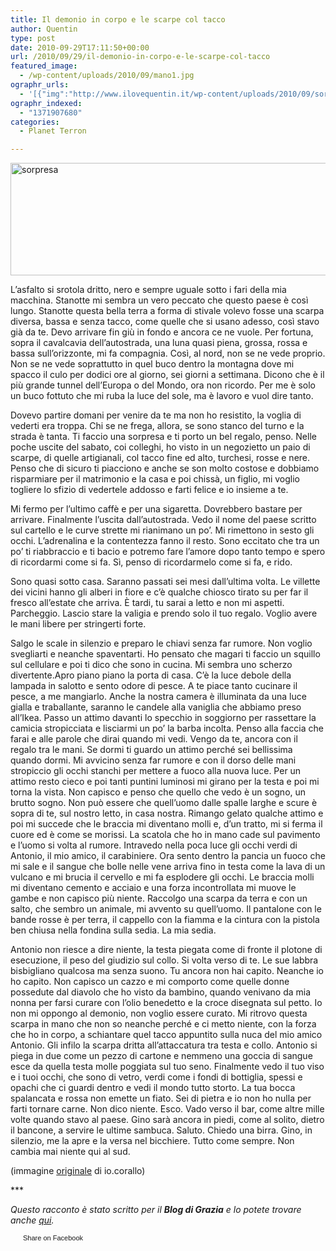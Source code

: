 ```yaml
---
title: Il demonio in corpo e le scarpe col tacco
author: Quentin
type: post
date: 2010-09-29T17:11:50+00:00
url: /2010/09/29/il-demonio-in-corpo-e-le-scarpe-col-tacco
featured_image:
  - /wp-content/uploads/2010/09/mano1.jpg
ographr_urls:
  - '[{"img":"http://www.ilovequentin.it/wp-content/uploads/2010/09/sorpresa.jpg"},{"img":"http://www.ilovequentin.it/wp-content/uploads/2010/09/mano1.jpg"},{"img":"http://www.ilovequentin.it/wp-content/uploads/2010/09/mano.jpg"},{"img":"http://www.ilovequentin.it/wp-content/uploads/2010/09/sorpresa-300x103.jpg"}]'
ographr_indexed:
  - "1371907680"
categories:
  - Planet Terron

---
```

[<img class="alignnone size-full wp-image-1201" title="sorpresa" src="http://www.ilovequentin.it/wp-content/uploads/2010/09/sorpresa.jpg" alt="sorpresa" width="520" height="180" />][1]

L&#8217;asfalto si srotola dritto, nero e sempre uguale sotto i fari della mia macchina. Stanotte mi sembra un vero peccato che questo paese è così lungo. Stanotte questa bella terra a forma di stivale volevo fosse una scarpa diversa, bassa e senza tacco, come quelle che si usano adesso, così stavo già da te. Devo arrivare fin giù in fondo e ancora ce ne vuole. Per fortuna, sopra il cavalcavia dell&#8217;autostrada, una luna quasi piena, grossa, rossa e bassa sull&#8217;orizzonte, mi fa compagnia. Così, al nord, non se ne vede proprio. Non se ne vede soprattutto in quel buco dentro la montagna dove mi spacco il culo per dodici ore al giorno, sei giorni a settimana. Dicono che è il più grande tunnel dell&#8217;Europa o del Mondo, ora non ricordo. Per me è solo un buco fottuto che mi ruba la luce del sole, ma è lavoro e vuol dire tanto.

Dovevo partire domani per venire da te ma non ho resistito, la voglia di vederti era troppa. Chi se ne frega, allora, se sono stanco del turno e la strada è tanta. Ti faccio una sorpresa e ti porto un bel regalo, penso. Nelle poche uscite del sabato, coi colleghi, ho visto in un negozietto un paio di scarpe, di quelle artigianali, col tacco fine ed alto, turchesi, rosse e nere. Penso che di sicuro ti piacciono e anche se son molto costose e dobbiamo risparmiare per il matrimonio e la casa e poi chissà, un figlio, mi voglio togliere lo sfizio di vedertele addosso e farti felice e io insieme a te.<!--more-->

Mi fermo per l&#8217;ultimo caffè e per una sigaretta. Dovrebbero bastare per arrivare. Finalmente l&#8217;uscita dall&#8217;autostrada. Vedo il nome del paese scritto sul cartello e le curve strette mi rianimano un po&#8217;. Mi rimettono in sesto gli occhi. L&#8217;adrenalina e la contentezza fanno il resto. Sono eccitato che tra un po&#8217; ti riabbraccio e ti bacio e potremo fare l&#8217;amore dopo tanto tempo e spero di ricordarmi come si fa. Sì, penso di ricordarmelo come si fa, e rido.

Sono quasi sotto casa. Saranno passati sei mesi dall&#8217;ultima volta. Le villette dei vicini hanno gli alberi in fiore e c&#8217;è qualche chiosco tirato su per far il fresco all&#8217;estate che arriva. È tardi, tu sarai a letto e non mi aspetti. Parcheggio. Lascio stare la valigia e prendo solo il tuo regalo. Voglio avere le mani libere per stringerti forte.

Salgo le scale in silenzio e preparo le chiavi senza far rumore. Non voglio svegliarti e neanche spaventarti. Ho pensato che magari ti faccio un squillo sul cellulare e poi ti dico che sono in cucina. Mi sembra uno scherzo divertente.Apro piano piano la porta di casa. C&#8217;è la luce debole della lampada in salotto e sento odore di pesce. A te piace tanto cucinare il pesce, a me mangiarlo. Anche la nostra camera è illuminata da una luce gialla e traballante, saranno le candele alla vaniglia che abbiamo preso all&#8217;Ikea. Passo un attimo davanti lo specchio in soggiorno per rassettare la camicia stropicciata e lisciarmi un po&#8217; la barba incolta. Penso alla faccia che farai e alle parole che dirai quando mi vedi. Vengo da te, ancora con il regalo tra le mani. Se dormi ti guardo un attimo perché sei bellissima quando dormi. Mi avvicino senza far rumore e con il dorso delle mani stropiccio gli occhi stanchi per mettere a fuoco alla nuova luce. Per un attimo resto cieco e poi tanti puntini luminosi mi girano per la testa e poi mi torna la vista. Non capisco e penso che quello che vedo è un sogno, un brutto sogno. Non può essere che quell&#8217;uomo dalle spalle larghe e scure è sopra di te, sul nostro letto, in casa nostra. Rimango gelato qualche attimo e poi mi succede che le braccia mi diventano molli e, d&#8217;un tratto, mi si ferma il cuore ed è come se morissi. La scatola che ho in mano cade sul pavimento e l&#8217;uomo si volta al rumore. Intravedo nella poca luce gli occhi verdi di Antonio, il mio amico, il carabiniere. Ora sento dentro la pancia un fuoco che mi sale e il sangue che bolle nelle vene arriva fino in testa come la lava di un vulcano e mi brucia il cervello e mi fa esplodere gli occhi. Le braccia molli mi diventano cemento e acciaio e una forza incontrollata mi muove le gambe e non capisco più niente. Raccolgo una scarpa da terra e con un salto, che sembro un animale, mi avvento su quell&#8217;uomo. Il pantalone con le bande rosse è per terra, il cappello con la fiamma e la cintura con la pistola ben chiusa nella fondina sulla sedia. La mia sedia.

Antonio non riesce a dire niente, la testa piegata come di fronte il plotone di esecuzione, il peso del giudizio sul collo. Si volta verso di te. Le sue labbra bisbigliano qualcosa ma senza suono. Tu ancora non hai capito. Neanche io ho capito. Non capisco un cazzo e mi comporto come quelle donne possedute dal diavolo che ho visto da bambino, quando venivano da mia nonna per farsi curare con l&#8217;olio benedetto e la croce disegnata sul petto. Io non mi oppongo al demonio, non voglio essere curato. Mi ritrovo questa scarpa in mano che non so neanche perché e ci metto niente, con la forza che ho in corpo, a schiantare quel tacco appuntito sulla nuca del mio amico Antonio. Gli infilo la scarpa dritta all&#8217;attaccatura tra testa e collo. Antonio si piega in due come un pezzo di cartone e nemmeno una goccia di sangue esce da quella testa molle poggiata sul tuo seno. Finalmente vedo il tuo viso e i tuoi occhi, che sono di vetro, verdi come i fondi di bottiglia, spessi e opachi che ci guardi dentro e vedi il mondo tutto storto. La tua bocca spalancata e rossa non emette un fiato. Sei di pietra e io non ho nulla per farti tornare carne. Non dico niente. Esco. Vado verso il bar, come altre mille volte quando stavo al paese. Gino sarà ancora in piedi, come al solito, dietro il bancone, a servire le ultime sambuca. Saluto. Chiedo una birra. Gino, in silenzio, me la apre e la versa nel bicchiere. Tutto come sempre. Non cambia mai niente qui al sud.

(immagine [originale][2] di io.corallo)

\***

_Questo racconto è stato scritto per il **Blog di Grazia** e lo potete trovare anche [qui][3]._ 

<a href="http://www.facebook.com/share.php?u=http%3A%2F%2Fwww.ilovequentin.it%2F2010%2F09%2F29%2Fil-demonio-in-corpo-e-le-scarpe-col-tacco&t=Il%20demonio%20in%20corpo%20e%20le%20scarpe%20col%20tacco%20" id="facebook_share_both_1198" style="font-size:11px; line-height:13px; font-family:'lucida grande',tahoma,verdana,arial,sans-serif; text-decoration:none; padding:2px 0 0 20px; height:16px; background:url(http://b.static.ak.fbcdn.net/images/share/facebook_share_icon.gif) no-repeat top left;">Share on Facebook</a>

 [1]: http://www.ilovequentin.it/wp-content/uploads/2010/09/sorpresa.jpg
 [2]: http://www.flickr.com/photos/iocorallo/2723859062/
 [3]: http://blog.graziamagazine.it/blog/2010/09/29/i-love-quentin-il-demonio-in-corpo-e-le-scarpe-col-tacco/comment-page-1/#comment-137581